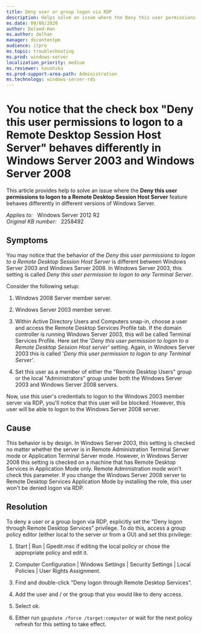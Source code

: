 ```yaml
---
title: Deny user or group logon via RDP
description: Helps solve an issue where the Deny this user permissions to logon to a Remote Desktop Session Host Server feature behaves differently in different versions of Windows Server.
ms.date: 09/08/2020
author: Deland-Han
ms.author: delhan
manager: dscontentpm
audience: itpro
ms.topic: troubleshooting
ms.prod: windows-server
localization_priority: medium
ms.reviewer: kaushika
ms.prod-support-area-path: Administration
ms.technology: windows-server-rds
---
```

# You notice that the check box "Deny this user permissions to logon to a Remote Desktop Session Host Server" behaves differently in Windows Server 2003 and Windows Server 2008

This article provides help to solve an issue where the **Deny this user permissions to logon to a Remote Desktop Session Host Server** feature behaves differently in different versions of Windows Server.

_Applies to:_ &nbsp; Windows Server 2012 R2  
_Original KB number:_ &nbsp; 2258492

## Symptoms

You may notice that the behavior of the *Deny this user permissions to logon to a Remote Desktop Session Host Server* is different between Windows Server 2003 and Windows Server 2008. In Windows Server 2003, this setting is called *Deny this user permission to logon to any Terminal Server*.

Consider the following setup:

1. Windows 2008 Server member server.

2. Windows Server 2003 member server.

3. Within Active Directory Users and Computers snap-in, choose a user and access the Remote Desktop Services Profile tab. If the domain controller is running Windows Server 2003, this will be called Terminal Services Profile. Here set the '*Deny this user permission to logon to a Remote Desktop Session Host server'* setting. Again, in Windows Server 2003 this is called '*Deny this user permission to logon to any Terminal Server'*.

4. Set this user as a member of either the "Remote Desktop Users" group or the local "Administrators" group under both the Windows Server 2003 and Windows Server 2008 servers.

Now, use this user's credentials to logon to the Windows 2003 member server via RDP, you'll notice that this user will be blocked. However, this user will be able to logon to the Windows Server 2008 server.

## Cause

This behavior is by design. In Windows Server 2003, this setting is checked no matter whether the server is in Remote Administration Terminal Server mode or Application Terminal Server mode. However, in Windows Server 2008 this setting is checked on a machine that has Remote Desktop Services in Application Mode only. Remote Administration mode won't check this parameter. If you change the Windows Server 2008 server to Remote Desktop Services Application Mode by installing the role, this user won't be denied logon via RDP.

## Resolution

To deny a user or a group logon via RDP, explicitly set the "Deny logon through Remote Desktop Services" privilege. To do this, access a group policy editor (either local to the server or from a OU) and set this privilege:

1. Start | Run | Gpedit.msc if editing the local policy or chose the appropriate policy and edit it.

2. Computer Configuration | Windows Settings | Security Settings | Local Policies | User Rights Assignment.

3. Find and double-click "Deny logon through Remote Desktop Services".

4. Add the user and / or the group that you would like to deny access.

5. Select ok.

6. Either run `gpupdate /force /target:computer` or wait for the next policy refresh for this setting to take effect.
